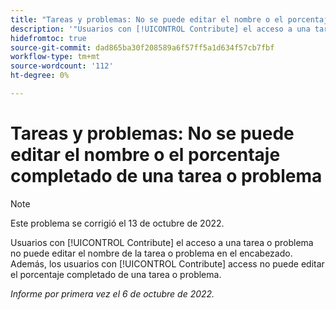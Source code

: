 ```yaml
---
title: "Tareas y problemas: No se puede editar el nombre o el porcentaje completado de una tarea o problema "
description: '"Usuarios con [!UICONTROL Contribute] el acceso a una tarea o problema no puede editar el nombre de la tarea o problema en el encabezado. Además, los usuarios con [!UICONTROL Contribute] access no puede editar el porcentaje completado de una tarea o problema".'
hidefromtoc: true
source-git-commit: dad865ba30f208589a6f57ff5a1d634f57cb7fbf
workflow-type: tm+mt
source-wordcount: '112'
ht-degree: 0%

---
```



# Tareas y problemas: No se puede editar el nombre o el porcentaje completado de una tarea o problema

>[!NOTE]
>
>Este problema se corrigió el 13 de octubre de 2022.

Usuarios con [!UICONTROL Contribute] el acceso a una tarea o problema no puede editar el nombre de la tarea o problema en el encabezado. Además, los usuarios con [!UICONTROL Contribute] access no puede editar el porcentaje completado de una tarea o problema.

_Informe por primera vez el 6 de octubre de 2022._

